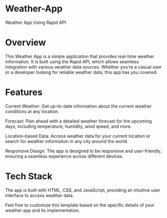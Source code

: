 # Weather-App
Weather App Using Rapid API 

# Overview

This Weather App is a simple application that provides real-time weather information. It is built using the Rapid API, which allows seamless integration with various weather data sources. Whether you're a casual user or a developer looking for reliable weather data, this app has you covered.

# Features

Current Weather: Get up-to-date information about the current weather conditions at any location.

Forecast: Plan ahead with a detailed weather forecast for the upcoming days, including temperature, humidity, wind speed, and more.

Location-based Data: Access weather data for your current location or search for weather information in any city around the world.

Responsive Design: The app is designed to be responsive and user-friendly, ensuring a seamless experience across different devices.

# Tech Stack 
The app is built with HTML, CSS, and JavaScript, providing an intuitive user interface to access weather data.



Feel free to customize this template based on the specific details of your weather app and its implementation.
